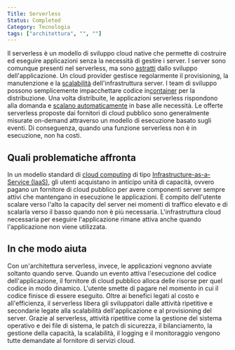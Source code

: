 ```yaml
---
Title: Serverless
Status: Completed
Category: Tecnologia
tags: ["architettura", "", ""]
---
```




Il serverless è un modello di sviluppo cloud native che permette
di costruire ed eseguire applicazioni senza la necessità di gestire i server.
I server sono comunque presenti nel serverless, ma sono [astratti](/it/abstraction/) dallo sviluppo dell'applicazione.
Un cloud provider gestisce regolarmente il provisioning, la manutenzione e la [scalabilità](/it/scalability/) dell'infrastruttura server.
I team di sviluppo possono semplicemente impacchettare codice in[container](/it/container/) per la distribuzione.
Una volta distribuite, le applicazioni serverless rispondono alla domanda e [scalano automaticamente](/it/vertical-scaling/) in base alle necessità.
Le offerte serverless proposte dai fornitori di cloud pubblico sono generalmente misurate on-demand attraverso un modello di esecuzione basato sugli eventi.
Di conseguenza, quando una funzione serverless non è in esecuzione, non ha costi.

## Quali problematiche affronta

In un modello standard di [cloud computing](/it/cloud-computing/) di tipo [Infrastructure-as-a-Service (IaaS)](/it/infrastructure-as-a-service/),
gli utenti acquistano in anticipo unità di capacità, ovvero pagano un fornitore di cloud pubblico per avere componenti server sempre attivi che mantengano in esecuzione le applicazioni.
È compito dell'utente scalare verso l'alto la capacity del server nei momenti di traffico elevato
e di scalarla verso il basso quando non è più necessaria.
L'infrastruttura cloud necessaria per eseguire l'applicazione rimane attiva anche quando l'applicazione non viene utilizzata.

## In che modo aiuta

Con un'architettura serverless, invece, le applicazioni vegnono avviate soltanto quando serve.
Quando un evento attiva l'esecuzione del codice dell'applicazione, il fornitore di cloud pubblico alloca delle risorse per quel codice in modo dinamico.
L'utente smette di pagare nel momento in cui il codice finisce di essere eseguito.
Oltre ai benefici legati al costo e all'efficienza,
il serverless libera gli sviluppatori dalle attività ripetitive e secondarie legate alla scalabilità dell'applicazione e al provisioning del server.
Grazie al serverless, attività ripetitive come la gestione del sistema operativo e dei file di sistema, le patch di sicurezza,
il bilanciamento, la gestione della capacità, la scalabilità, il logging e il monitoraggio vengono tutte demandate al fornitore di servizi cloud.
